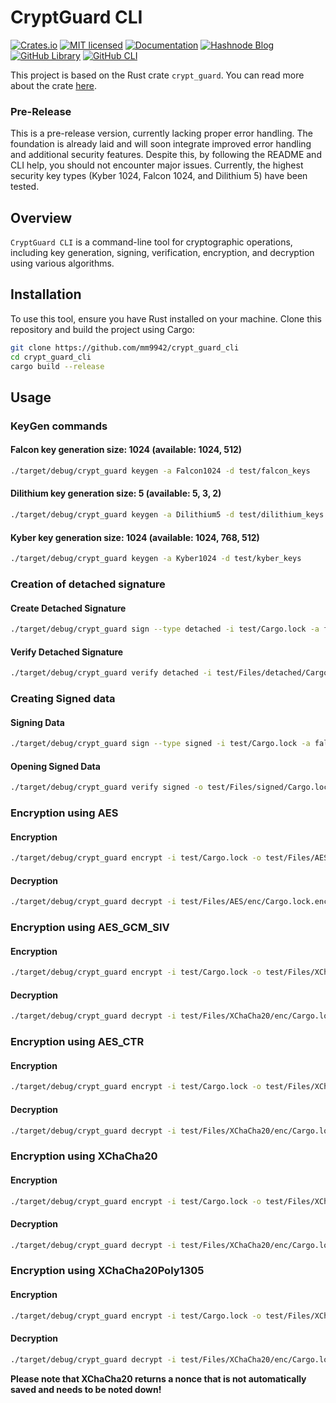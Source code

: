 # CryptGuard CLI

[![Crates.io][crates-badge]][crates-url]
[![MIT licensed][mit-badge]][mit-url]
[![Documentation][doc-badge]][doc-url]
[![Hashnode Blog][blog-badge]][blog-url]
[![GitHub Library][lib-badge]][lib-link]
[![GitHub CLI][cli-badge]][cli-link]

This project is based on the Rust crate `crypt_guard`. You can read more about the crate [here](https://crates.io/crates/crypt_guard).

### Pre-Release

This is a pre-release version, currently lacking proper error handling. The foundation is already laid and will soon integrate improved error handling and additional security features. Despite this, by following the README and CLI help, you should not encounter major issues. Currently, the highest security key types (Kyber 1024, Falcon 1024, and Dilithium 5) have been tested.

## Overview

`CryptGuard CLI` is a command-line tool for cryptographic operations, including key generation, signing, verification, encryption, and decryption using various algorithms.

## Installation

To use this tool, ensure you have Rust installed on your machine. Clone this repository and build the project using Cargo:

```sh
git clone https://github.com/mm9942/crypt_guard_cli
cd crypt_guard_cli
cargo build --release
```

## Usage

### KeyGen commands

#### **Falcon key generation** size: 1024 (available: 1024, 512)

```sh
./target/debug/crypt_guard keygen -a Falcon1024 -d test/falcon_keys
```

#### **Dilithium key generation** size: 5 (available: 5, 3, 2)

```sh
./target/debug/crypt_guard keygen -a Dilithium5 -d test/dilithium_keys
```

#### **Kyber key generation** size: 1024 (available: 1024, 768, 512)

```sh
./target/debug/crypt_guard keygen -a Kyber1024 -d test/kyber_keys
```

### Creation of detached signature

#### **Create Detached Signature**

```sh
./target/debug/crypt_guard sign --type detached -i test/Cargo.lock -a falcon -k test/falcon_keys/falcon_keys.sec -K 1024 -o test/Files/detached/Cargo.toml.sig
```

#### **Verify Detached Signature**

```sh
./target/debug/crypt_guard verify detached -i test/Files/detached/Cargo.toml.sig -a falcon -k test/falcon_keys/falcon_keys.pub -K 1024 -s test/Files/detached/Cargo.lock.sig
```

### Creating Signed data

#### **Signing Data**

```sh
./target/debug/crypt_guard sign --type signed -i test/Cargo.lock -a falcon -k falcon_keys/falcon_keys.sec -K 1024 -o test/Files/signed/Cargo.lock.sig
```

#### **Opening Signed Data**

```sh
./target/debug/crypt_guard verify signed -o test/Files/signed/Cargo.lock -a falcon -k falcon_keys/falcon_keys.pub -K 1024 -i test/Files/signed/Cargo.lock.sig
```

### Encryption using AES

#### **Encryption**

```sh
./target/debug/crypt_guard encrypt -i test/Cargo.lock -o test/Files/AES/enc/Cargo.lock.enc -K 1024 -k test/kyber_keys/kyber_keys.pub -p "keyphrase" -a AES
```

#### **Decryption**

```sh
./target/debug/crypt_guard decrypt -i test/Files/AES/enc/Cargo.lock.enc -o test/Files/AES/dec/Cargo.lock -c test/Files/AES/enc/Cargo.lock.ct -K 1024 -k test/kyber_keys/kyber_keys.sec -p "keyphrase" -a AES
```
### Encryption using AES_GCM_SIV

#### **Encryption**

```sh
./target/debug/crypt_guard encrypt -i test/Cargo.lock -o test/Files/XChaCha20/enc/Cargo.lock.enc -K 1024 -k test/kyber_keys/kyber_keys.pub -p "keyphrase" -a AES_GCM_SIV
```

#### **Decryption**

```sh
./target/debug/crypt_guard decrypt -i test/Files/XChaCha20/enc/Cargo.lock.enc -o test/Files/XChaCha20/dec/Cargo.lock -c test/Files/XChaCha20/enc/Cargo.lock.ct -K 1024 -k test/kyber_keys/kyber_keys.sec -p "keyphrase" -a AES_GCM_SIV -n="887d90f06541bc9a1891ca1e"
```

### Encryption using AES_CTR

#### **Encryption**

```sh
./target/debug/crypt_guard encrypt -i test/Cargo.lock -o test/Files/XChaCha20/enc/Cargo.lock.enc -K 1024 -k test/kyber_keys/kyber_keys.pub -p "keyphrase" -a AES_CTR
```

#### **Decryption**

```sh
./target/debug/crypt_guard decrypt -i test/Files/XChaCha20/enc/Cargo.lock.enc -o test/Files/XChaCha20/dec/Cargo.lock -c test/Files/XChaCha20/enc/Cargo.lock.ct -K 1024 -k test/kyber_keys/kyber_keys.sec -p "keyphrase" -a AES_CTR -n="3a4e921d25679f232fc1d8dc5317e90f"
```

### Encryption using XChaCha20

#### **Encryption**

```sh
./target/debug/crypt_guard encrypt -i test/Cargo.lock -o test/Files/XChaCha20/enc/Cargo.lock.enc -K 1024 -k test/kyber_keys/kyber_keys.pub -p "keyphrase" -a XChaCha20
```

#### **Decryption**

```sh
./target/debug/crypt_guard decrypt -i test/Files/XChaCha20/enc/Cargo.lock.enc -o test/Files/XChaCha20/dec/Cargo.lock -c test/Files/XChaCha20/enc/Cargo.lock.ct -K 1024 -k test/kyber_keys/kyber_keys.sec -p "keyphrase" -a XChaCha20 -n="54643ed8ce9d454690b0d6263de59159fb1826f75043c19e"
```

### Encryption using XChaCha20Poly1305

#### **Encryption**

```sh
./target/debug/crypt_guard encrypt -i test/Cargo.lock -o test/Files/XChaCha20/enc/Cargo.lock.enc -K 1024 -k test/kyber_keys/kyber_keys.pub -p "keyphrase" -a XChaCha20Poly1305
```

#### **Decryption**

```sh
./target/debug/crypt_guard decrypt -i test/Files/XChaCha20/enc/Cargo.lock.enc -o test/Files/XChaCha20/dec/Cargo.lock -c test/Files/XChaCha20/enc/Cargo.lock.ct -K 1024 -k test/kyber_keys/kyber_keys.sec -p "keyphrase" -a XChaCha20Poly1305 -n="54643ed8ce9d454690b0d6263de59159fb1826f75043c19e"
```

**Please note that XChaCha20 returns a nonce that is not automatically saved and needs to be noted down!**

[blog-badge]: https://img.shields.io/badge/blog-hashnode-lightblue.svg?style=for-the-badge
[blog-url]: https://blog.mm29942.com/
[crates-badge]: https://img.shields.io/badge/crates.io-v1.2-blue.svg?style=for-the-badge
[crates-url]: https://crates.io/crates/crypt_guard
[mit-badge]: https://img.shields.io/badge/license-MIT-green.svg?style=for-the-badge
[mit-url]: https://github.com/mm9942/crypt_guard/blob/main/LICENSE
[doc-badge]: https://img.shields.io/badge/docs-v1.2-yellow.svg?style=for-the-badge
[doc-url]: https://docs.rs/crypt_guard/
[lib-badge]: https://img.shields.io/badge/github-lib-black.svg?style=for-the-badge
[lib-link]: https://github.com/mm9942/crypt_guard
[cli-badge]: https://img.shields.io/badge/github-cli-white.svg?style=for-the-badge
[cli-link]: https://github.com/mm9942/crypt_guard_cli
